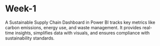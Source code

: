 # Week-1
A Sustainable Supply Chain Dashboard in Power BI tracks key metrics like carbon emissions, energy use, and waste management. It provides real-time insights, simplifies data with visuals, and ensures compliance with sustainability standards.
